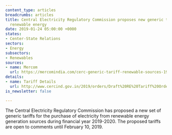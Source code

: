 ```yaml
---
content_type: articles
breadcrumbs: articles
title: Central Electricity Regulatory Commission proposes new generic tariffs for
  renewable energy
date: 2019-01-24 05:00:00 +0000
states:
- Center-State Relations
sectors:
- Energy
subsectors:
- Renewables
sources:
- name: Mercom
  url: https://mercomindia.com/cerc-generic-tariff-renewable-sources-19-20/
details:
- name: Tariff Details
  url: http://www.cercind.gov.in/2019/orders/Draft%20RE%20Tariff%20Order%20for%20FY%202019-20.pdf
is_newsletter: false

---
```

The Central Electricity Regulatory Commission has proposed a new set of generic tariffs for the purchase of electricity from renewable energy generation sources during financial year 2019-2020. The proposed tariffs are open to comments until February 10, 2019.
